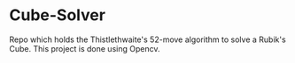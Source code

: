 # Cube-Solver
Repo which holds the Thistlethwaite's 52-move algorithm to solve a Rubik's Cube.
This project is done using Opencv.
